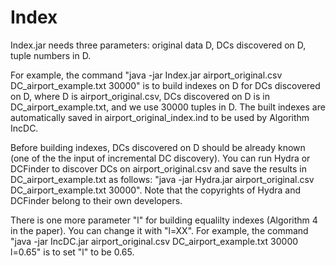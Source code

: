 # Index

Index.jar needs three parameters: original data D, DCs discovered on D, tuple numbers in D.

For example, the command "java -jar Index.jar airport_original.csv DC_airport_example.txt 30000" is to build indexes on D for DCs discovered on D,
where D is airport_original.csv, DCs discovered on D is in DC_airport_example.txt, and we use 30000 tuples in D.
The built indexes are automatically saved in airport_original_index.ind to be used by Algorithm IncDC.
 
Before building indexes, DCs discovered on D should be already known (one of the the input of incremental DC discovery). You can run Hydra or DCFinder to discover DCs on airport_original.csv and save the results in DC_airport_example.txt as follows: "java -jar Hydra.jar airport_original.csv DC_airport_example.txt 30000". Note that the copyrights of Hydra and DCFinder belong to their own developers. 

There is one more parameter "l" for building equalilty indexes (Algorithm 4 in the paper). You can change it with "l=XX".
For example, the command "java -jar IncDC.jar airport_original.csv DC_airport_example.txt 30000 l=0.65" is to set "l" to be 0.65.